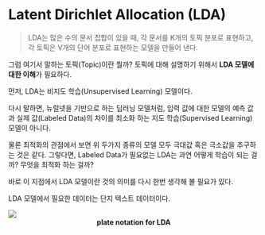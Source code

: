 # Latent Dirichlet Allocation (LDA)

> LDA는 많은 수의 문서 집합이 있을 때, 각 문서를 K개의 토픽 분포로 표현하고, 각 토픽은 V개의 단어 분포로 표현하는 모델을 만들어 낸다.

그럼 여기서 말하는 토픽(Topic)이란 뭘까?
토픽에 대해 설명하기 위해서 **LDA 모델에 대한 이해**가 필요하다.

먼저, LDA는 비지도 학습(Unsupervised Learning) 모델이다.

다시 말하면, 뉴럴넷을 기반으로 하는 딥러닝 모델처럼, 
입력 값에 대한 모델의 예측 값과 실제 값(Labeled Data)의 차이를 최소화 하는 지도 학습(Supervised Learning) 모델이 아니다.

물론 최적화의 관점에서 보면 위 두가지 종류의 모델 모두 극대값 혹은 극소값을 추구하는 것은 같다.
그렇다면, Labeled Data가 필요없는 LDA는 과연 어떻게 학습이 되는 걸까? 무엇을 최적화 하는 걸까?

바로 이 지점에서 LDA 모델이란 것의 의미를 다시 한번 생각해 볼 필요가 있다. 

LDA 모델에서 필요한 데이터는 단지 텍스트 데이터이다. 


<img src="/docs/assets/research/topic_modeling/lda/Smoothed_LDA.png" />
<figcaption align="center">
  <b>plate notation for LDA</b>
</figcaption>
